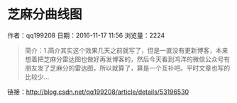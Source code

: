 # 芝麻分曲线图
作者：qq199208
日期：2016-11-17 11:56
浏览量：2224
> 简介：1.简介其实这个效果几天之前就写了，但是一直没有更新博客，本来想着把芝麻分雷达图也做好再发博客的，然后今天看到鸿洋的微信公众号有朋友发了芝麻分的雷达图，所以就算了，算是一个互补吧。平时文章也写的比较少...

 链接：http://blog.csdn.net/qq199208/article/details/53196530
